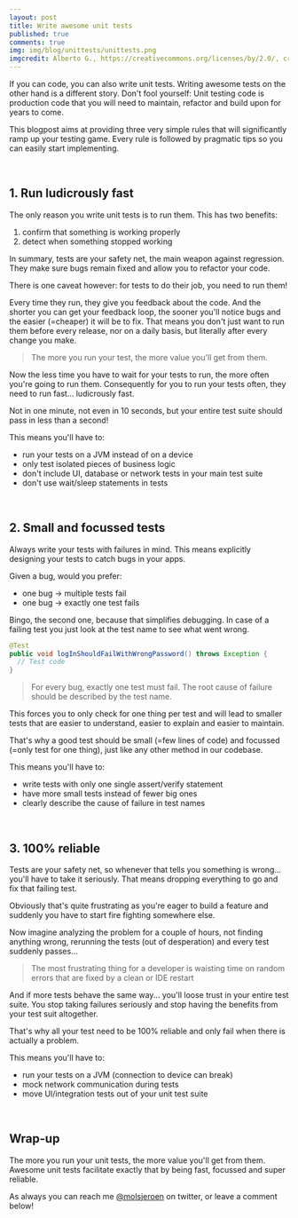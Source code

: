```yaml
---
layout: post
title: Write awesome unit tests
published: true
comments: true
img: img/blog/unittests/unittests.png
imgcredit: Alberto G., https://creativecommons.org/licenses/by/2.0/, cropped
---
```

If you can code, you can also write unit tests. Writing awesome tests on the other hand is a different story. Don't fool yourself: Unit testing code is production code that you will need to maintain, refactor and build upon for years to come.

This blogpost aims at providing three very simple rules that will significantly ramp up your testing game. Every rule is followed by pragmatic tips so you can easily start implementing.

<br>

## 1. Run ludicrously fast
The only reason you write unit tests is to run them. This has two benefits:

1. confirm that something is working properly
2. detect when something stopped working

In summary, tests are your safety net, the main weapon against regression. They make sure bugs remain fixed and allow you to refactor your code.

There is one caveat however: for tests to do their job, you need to run them!

Every time they run, they give you feedback about the code. And the shorter you can get your feedback loop, the sooner you'll notice bugs and the easier (=cheaper) it will be to fix. That means you don't just want to run them before every release, nor on a daily basis, but literally after every change you make.

> The more you run your test, the more value you'll get from them.

Now the less time you have to wait for your tests to run, the more often you're going to run them. Consequently for you to run your tests often, they need to run fast... ludicrously fast.

Not in one minute, not even in 10 seconds, but your entire test suite should pass in less than a second!

This means you'll have to:

- run your tests on a JVM instead of on a device
- only test isolated pieces of business logic
- don't include UI, database or network tests in your main test suite
- don't use wait/sleep statements in tests

<br>

## 2. Small and focussed tests
Always write your tests with failures in mind. This means explicitly designing your tests to catch bugs in your apps.

Given a bug, would you prefer:

- one bug -> multiple tests fail
- one bug -> exactly one test fails

Bingo, the second one, because that simplifies debugging. In case of a failing test you just look at the test name to see what went wrong.

```java
@Test
public void logInShouldFailWithWrongPassword() throws Exception {
  // Test code
}
```

>For every bug, exactly one test must fail. The root cause of failure should be described by the test name.

This forces you to only check for one thing per test and will lead to smaller tests that are easier to understand, easier to explain and easier to maintain.

That's why a good test should be small (=few lines of code) and focussed (=only test for one thing), just like any other method in our codebase.

This means you'll have to:

- write tests with only one single assert/verify statement
- have more small tests instead of fewer big ones
- clearly describe the cause of failure in test names

<br>

## 3. 100% reliable
Tests are your safety net, so whenever that tells you something is wrong... you'll have to take it seriously. That means dropping everything to go and fix that failing test.

Obviously that's quite frustrating as you're eager to build a feature and suddenly you have to start fire fighting somewhere else.

Now imagine analyzing the problem for a couple of hours, not finding anything wrong, rerunning the tests (out of desperation) and every test suddenly passes...

>The most frustrating thing for a developer is waisting time on random errors that are fixed by a clean or IDE restart

And if more tests behave the same way... you'll loose trust in your entire test suite. You stop taking failures seriously and stop having the benefits from your test suit altogether.

That's why all your test need to be 100% reliable and only fail when there is actually a problem.

This means you'll have to:

- run your tests on a JVM (connection to device can break)
- mock network communication during tests
- move UI/integration tests out of your unit test suite

<br>

## Wrap-up
The more you run your unit tests, the more value you'll get from them. Awesome unit tests facilitate exactly that by being fast, focussed and super reliable.

As always you can reach me [@molsjeroen](https://twitter.com/molsjeroen) on twitter, or leave a comment below!

